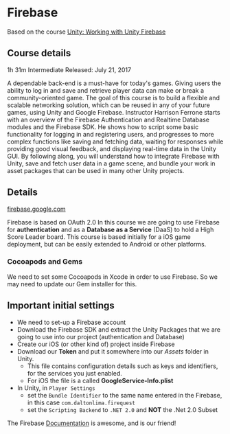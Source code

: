 # Firebase

Based on the course [Unity: Working with Unity Firebase](https://www.linkedin.com/learning/unity-working-with-google-firebase)

## Course details

1h 31m  Intermediate  Released: July 21, 2017

A dependable back-end is a must-have for today's games. Giving users the ability to log in and save and retrieve player data can make or break a community-oriented game. The goal of this course is to build a flexible and scalable networking solution, which can be reused in any of your future games, using Unity and Google Firebase. Instructor Harrison Ferrone starts with an overview of the Firebase Authentication and Realtime Database modules and the Firebase SDK. He shows how to script some basic functionality for logging in and registering users, and progresses to more complex functions like saving and fetching data, waiting for responses while providing good visual feedback, and displaying real-time data in the Unity GUI. By following along, you will understand how to integrate Firebase with Unity, save and fetch user data in a game scene, and bundle your work in asset packages that can be used in many other Unity projects.

## Details

[firebase.google.com](https://firebase.google.com)

Firebase is based on OAuth 2.0
In this course we are going to use Firebase for **authentication** and as a **Database as a Service** (DaaS) to hold a High Score Leader board.
This course is based initially for a iOS game deployment, but can be easily extended to Android or other platforms.

### Cocoapods and Gems

We need to set some Cocoapods in Xcode in order to use Firebase. So we may need to update our Gem installer for this.

## Important initial settings

* We need to set-up a Firebase account
* Download the Firebase SDK and extract the Unity Packages that we are going to use into our project (authentication and Database)
* Create our iOS (or other kind of) project inside Firebase
* Download our **Token** and put it somewhere into our *Assets* folder in Unity.
  * This file contains configuration details such as keys and identifiers, for the services you just enabled.
  * For iOS the file is a called **GoogleService-Info.plist**
* In Unity, in `Player Settings`
  * set the `Bundle Identifier` to the same name entered in the Firebase, in this case `com.daltonlima.firequest`
  * set the `Scripting Backend` to `.NET 2.0` and **NOT** the .Net 2.0 Subset

The Firebase [Documentation](https://firebase.google.com/docs) is awesome, and is our friend!


